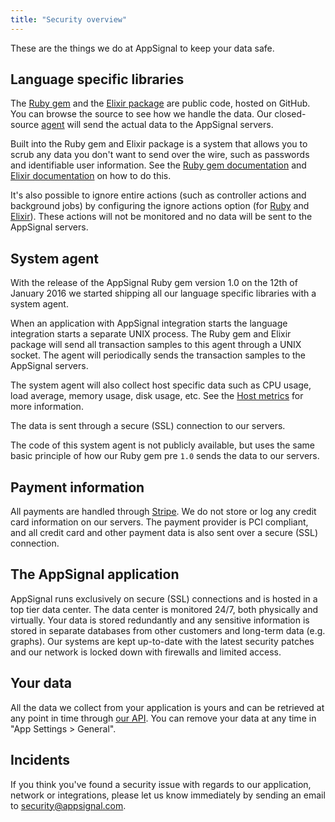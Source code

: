 ```yaml
---
title: "Security overview"
---
```


These are the things we do at AppSignal to keep your data safe.

## Language specific libraries

The [Ruby gem](https://github.com/appsignal/appsignal-ruby) and the [Elixir package](https://github.com/appsignal/appsignal-elixir) are public code, hosted on GitHub. You can browse the source to see how we handle the data. Our closed-source [agent](/appsignal/terminology.html#agent) will send the actual data to the AppSignal servers.

Built into the Ruby gem and Elixir package is a system that allows you to scrub any data you don't want to send over the wire, such as passwords and identifiable user information. See the [Ruby gem documentation](/ruby/configuration/parameter-filtering.html) and [Elixir documentation](/elixir/configuration/parameter-filtering.html) on how to do this.

It's also possible to ignore entire actions (such as controller actions and background jobs) by configuring the ignore actions option (for [Ruby](/ruby/configuration/ignore-actions.html) and [Elixir](/elixir/configuration/ignore-actions.html)). These actions will not be monitored and no data will be sent to the AppSignal servers.

## System agent

With the release of the AppSignal Ruby gem version 1.0 on the 12th of January 2016 we started shipping all our language specific libraries with a system agent.

When an application with AppSignal integration starts the language integration starts a separate UNIX process. The Ruby gem and Elixir package will send all transaction samples to this agent through a UNIX socket. The agent will periodically sends the transaction samples to the AppSignal servers.

The system agent will also collect host specific data such as CPU usage, load average, memory usage, disk usage, etc. See the [Host metrics](/metrics/host.html) for more information.

The data is sent through a secure (SSL) connection to our servers.

The code of this system agent is not publicly available, but uses the same basic principle of how our Ruby gem pre `1.0` sends the data to our servers.

## Payment information

All payments are handled through [Stripe](https://stripe.com). We do not store
or log any credit card information on our servers. The payment provider is PCI
compliant, and all credit card and other payment data is also sent over a
secure (SSL) connection.

## The AppSignal application

AppSignal runs exclusively on secure (SSL) connections and is hosted in a top
tier data center. The data center is monitored 24/7, both physically and
virtually. Your data is stored redundantly and any sensitive information is
stored in separate databases from other customers and long-term data (e.g.
graphs). Our systems are kept up-to-date with the latest security patches and
our network is locked down with firewalls and limited access.

## Your data

All the data we collect from your application is yours and can be retrieved at
any point in time through [our API](/api/index.html). You
can remove your data at any time in "App Settings > General".

## Incidents

If you think you've found a security issue with regards to our application,
network or integrations, please let us know immediately by sending an email to
[security@appsignal.com](mailto:security@appsignal.com).
